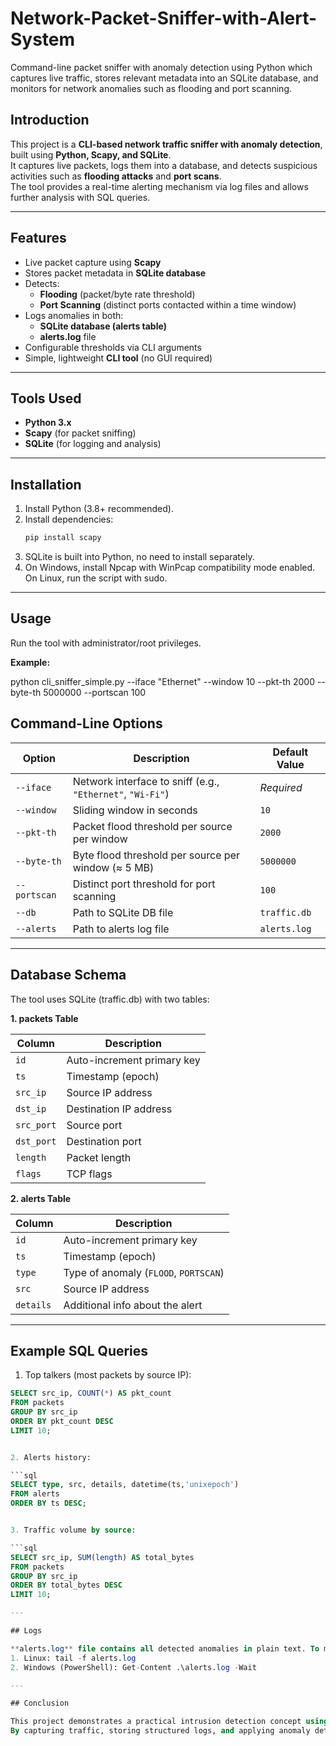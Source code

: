 # Network-Packet-Sniffer-with-Alert-System
Command-line packet sniffer with anomaly detection using Python which captures live traffic, stores relevant metadata into an SQLite database, and monitors for network anomalies such as flooding and port scanning.

## Introduction
This project is a **CLI-based network traffic sniffer with anomaly detection**, built using **Python, Scapy, and SQLite**.  
It captures live packets, logs them into a database, and detects suspicious activities such as **flooding attacks** and **port scans**.  
The tool provides a real-time alerting mechanism via log files and allows further analysis with SQL queries.

---

## Features
- Live packet capture using **Scapy**
- Stores packet metadata in **SQLite database**
- Detects:
  - **Flooding** (packet/byte rate threshold)
  - **Port Scanning** (distinct ports contacted within a time window)
- Logs anomalies in both:
  - **SQLite database (alerts table)**
  - **alerts.log** file
- Configurable thresholds via CLI arguments
- Simple, lightweight **CLI tool** (no GUI required)

---

## Tools Used
- **Python 3.x**
- **Scapy** (for packet sniffing)
- **SQLite** (for logging and analysis)

---

## Installation

1. Install Python (3.8+ recommended).
2. Install dependencies:
   ```bash
   pip install scapy
3. SQLite is built into Python, no need to install separately.
4. On Windows, install Npcap with WinPcap compatibility mode enabled.
On Linux, run the script with sudo.

---

## Usage

Run the tool with administrator/root privileges.

**Example:**

python cli_sniffer_simple.py --iface "Ethernet" --window 10 --pkt-th 2000 --byte-th 5000000 --portscan 100

## Command-Line Options

| Option      | Description                                                   | Default Value               |
|-------------|---------------------------------------------------------------|-----------------------------|
| `--iface`   | Network interface to sniff (e.g., `"Ethernet"`, `"Wi-Fi"`)    | *Required*                  |
| `--window`  | Sliding window in seconds                                     | `10`                        |
| `--pkt-th`  | Packet flood threshold per source per window                  | `2000`                      |
| `--byte-th` | Byte flood threshold per source per window (≈ 5 MB)           | `5000000`                   |
| `--portscan`| Distinct port threshold for port scanning                     | `100`                       |
| `--db`      | Path to SQLite DB file                                        | `traffic.db`                |
| `--alerts`  | Path to alerts log file                                       | `alerts.log`                |

---

## Database Schema

The tool uses SQLite (traffic.db) with two tables:

**1. packets Table**

| Column     | Description               |
|------------|---------------------------|
| `id`       | Auto-increment primary key |
| `ts`       | Timestamp (epoch)          |
| `src_ip`   | Source IP address          |
| `dst_ip`   | Destination IP address     |
| `src_port` | Source port                |
| `dst_port` | Destination port           |
| `length`   | Packet length              |
| `flags`    | TCP flags                  |

**2. alerts Table**

| Column    | Description                          |
|-----------|--------------------------------------|
| `id`      | Auto-increment primary key           |
| `ts`      | Timestamp (epoch)                    |
| `type`    | Type of anomaly (`FLOOD`, `PORTSCAN`)|
| `src`     | Source IP address                    |
| `details` | Additional info about the alert      |

---

## Example SQL Queries

1. Top talkers (most packets by source IP):

```sql
SELECT src_ip, COUNT(*) AS pkt_count
FROM packets
GROUP BY src_ip
ORDER BY pkt_count DESC
LIMIT 10;


2. Alerts history:

```sql
SELECT type, src, details, datetime(ts,'unixepoch') 
FROM alerts 
ORDER BY ts DESC;


3. Traffic volume by source:

```sql
SELECT src_ip, SUM(length) AS total_bytes 
FROM packets 
GROUP BY src_ip 
ORDER BY total_bytes DESC 
LIMIT 10;

---

## Logs

**alerts.log** file contains all detected anomalies in plain text. To monitor in real-time, 
1. Linux: tail -f alerts.log
2. Windows (PowerShell): Get-Content .\alerts.log -Wait

---

## Conclusion

This project demonstrates a practical intrusion detection concept using Python.
By capturing traffic, storing structured logs, and applying anomaly detection, it serves as a lightweight and extensible foundation for further IDS/IPS development.
